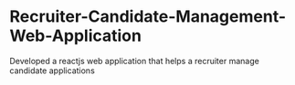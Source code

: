# Recruiter-Candidate-Management-Web-Application
Developed a reactjs web application that helps a recruiter manage candidate applications
